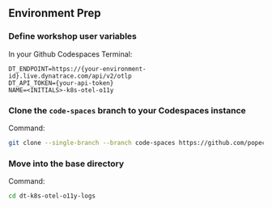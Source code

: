 ## Environment Prep

### Define workshop user variables
In your Github Codespaces Terminal:
```
DT_ENDPOINT=https://{your-environment-id}.live.dynatrace.com/api/v2/otlp
DT_API_TOKEN={your-api-token}
NAME=<INITIALS>-k8s-otel-o11y
```

### Clone the `code-spaces` branch to your Codespaces instance
Command:
```sh
git clone --single-branch --branch code-spaces https://github.com/popecruzdt/dt-k8s-otel-o11y-logs.git
```

### Move into the base directory
Command:
```sh
cd dt-k8s-otel-o11y-logs
```
